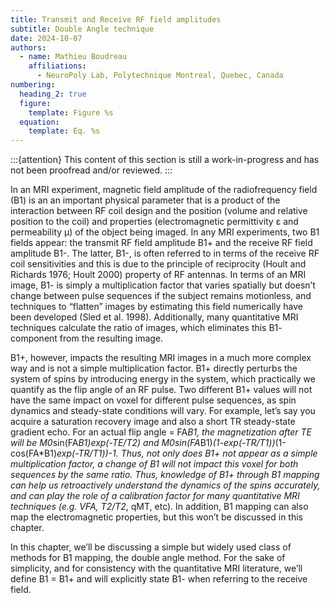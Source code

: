 ```yaml
---
title: Transmit and Receive RF field amplitudes
subtitle: Double Angle technique
date: 2024-10-07
authors:
  - name: Mathieu Boudreau
    affiliations:
      - NeuroPoly Lab, Polytechnique Montreal, Quebec, Canada
numbering:
  heading_2: true
  figure:
    template: Figure %s
  equation:
    template: Eq. %s
---
```


:::{attention}
This content of this section is still a work-in-progress and has not been proofread and/or reviewed.
:::

In an MRI experiment, magnetic field amplitude of the radiofrequency field (B1) is an an important physical parameter that is a product of the interaction between RF coil design and the position (volume and relative position to the coil) and properties (electromagnetic permittivity ε and permeability μ) of the object being imaged. In any MRI experiments, two B1 fields appear: the transmit RF field amplitude B1+ and the receive RF field amplitude B1-. The latter, B1-, is often referred to in terms of the receive RF coil sensitivities and this is due to the principle of reciprocity (Hoult and Richards 1976; Hoult 2000) property of RF antennas. In terms of an MRI image, B1- is simply a multiplication factor that varies spatially but doesn’t change between pulse sequences if the subject remains motionless, and techniques to “flatten” images by estimating this field numerically have been developed (Sled et al. 1998). Additionally, many quantitative MRI techniques calculate the ratio of images, which eliminates this B1- component from the resulting image.

B1+, however, impacts the resulting MRI images in a much more complex way and is not a simple multiplication factor. B1+ directly perturbs the system of spins by introducing energy in the system, which practically we quantify as the flip angle of an RF pulse. Two different B1+ values will not have the same impact on voxel for different pulse sequences, as spin dynamics and steady-state conditions will vary. For example, let’s say you acquire a saturation recovery image and also a short TR steady-state gradient echo. For an actual flip angle  = FA*B1, the magnetization after TE will be M0*sin(FA*B1)*exp(-TE/T2) and M0*sin(FA*B1)*(1-exp(-TR/T1))*(1-cos(FA*B1)*exp(-TR/T1))-1. Thus, not only does B1+ not appear as a simple multiplication factor, a change of B1 will not impact this voxel for both sequences by the same ratio. Thus, knowledge of B1+ through B1 mapping can help us retroactively understand the dynamics of the spins accurately, and can play the role of a calibration factor for many quantitative MRI techniques (e.g. VFA, T2/T2*, qMT, etc). In addition, B1 mapping can also map the electromagnetic properties, but this won’t be discussed in this chapter.

In this chapter, we’ll be discussing a simple but widely used class of methods for B1 mapping, the double angle method. For the sake of simplicity, and for consistency with the quantitative MRI literature, we’ll define B1 = B1+ and will explicitly state B1- when referring to the receive field.
